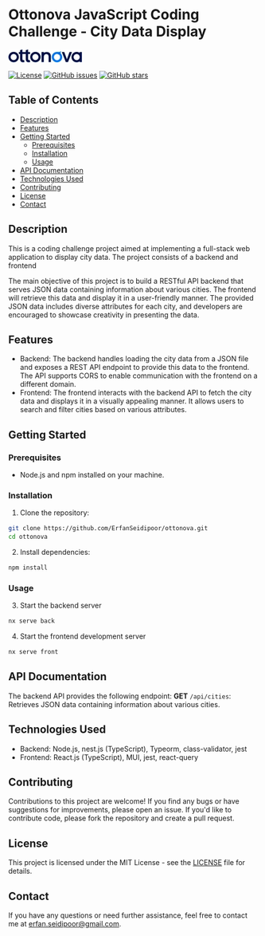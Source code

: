# Ottonova JavaScript Coding Challenge - City Data Display

![Ottonova](ottonova.jpg)

[![License](https://img.shields.io/badge/License-MIT-blue.svg)](https://opensource.org/licenses/MIT)
[![GitHub issues](https://img.shields.io/github/issues/ErfanSeidipoor/ottonova)](https://github.com/ErfanSeidipoor/ottonova/issues)
[![GitHub stars](https://img.shields.io/github/stars/ErfanSeidipoor/ottonova)](https://github.com/ErfanSeidipoor/ottonova/stargazers)

## Table of Contents

- [Description](#description)
- [Features](#features)
- [Getting Started](#getting-started)
  - [Prerequisites](#prerequisites)
  - [Installation](#installation)
  - [Usage](#usage)
- [API Documentation](#api-documentation)
- [Technologies Used](#technologies-used)
- [Contributing](#contributing)
- [License](#license)
- [Contact](#contact)

## Description

This is a coding challenge project aimed at implementing a full-stack web application to display city data. The project consists of a backend and frontend

The main objective of this project is to build a RESTful API backend that serves JSON data containing information about various cities. The frontend will retrieve this data and display it in a user-friendly manner. The provided JSON data includes diverse attributes for each city, and developers are encouraged to showcase creativity in presenting the data.

## Features

- Backend: The backend handles loading the city data from a JSON file and exposes a REST API endpoint to provide this data to the frontend. The API supports CORS to enable communication with the frontend on a different domain.
- Frontend: The frontend interacts with the backend API to fetch the city data and displays it in a visually appealing manner. It allows users to search and filter cities based on various attributes.

## Getting Started

### Prerequisites

- Node.js and npm installed on your machine.

### Installation

1. Clone the repository:

```bash
git clone https://github.com/ErfanSeidipoor/ottonova.git
cd ottonova
```

2. Install dependencies:

```bash
npm install
```

### Usage

3. Start the backend server

```bash
nx serve back
```

4. Start the frontend development server

```bash
nx serve front
```

## API Documentation

The backend API provides the following endpoint:
**GET** `/api/cities`: Retrieves JSON data containing information about various cities.

## Technologies Used

- Backend: Node.js, nest.js (TypeScript), Typeorm, class-validator, jest
- Frontend: React.js (TypeScript), MUI, jest, react-query

## Contributing

Contributions to this project are welcome! If you find any bugs or have suggestions for improvements, please open an issue. If you'd like to contribute code, please fork the repository and create a pull request.

## License

This project is licensed under the MIT License - see the [LICENSE](https://chat.openai.com/LICENSE) file for details.

## Contact

If you have any questions or need further assistance, feel free to contact me at [erfan.seidipoor@gmail.com](mailto:erfan.seidipoor@gmail.com).
